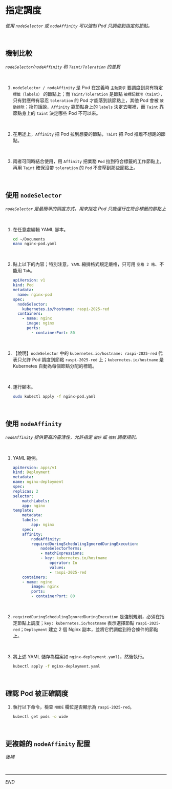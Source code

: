 # 指定調度

_使用 `nodeSelector` 或 `nodeAffinity` 可以強制 Pod 只調度到指定的節點。_

<br>

## 機制比較

_`nodeSelector`/`nodeAffinity` 和 `Taint/Toleration` 的差異_

<br>

1. `nodeSelector / nodeAffinity` 是 Pod 在定義時 `主動要求` 要調度到具有特定 `標籤（labels）` 的節點上；而 `Taint/Toleration` 是節點 `被標記髒污（taint）`，只有對應帶有容忍 `toleration` 的 Pod 才能落到該節點上，其他 Pod 會被 `被動排除`；換句話說，`Affinity` 靠節點身上的 `labels` 決定去哪裡，而 `Taint` 靠節點身上的 `taint` 決定哪些 Pod 不可以來。

<br>

2. 在用途上，`Affinity` 把 Pod 拉到想要的節點，`Taint` 把 Pod 推離不想跑的節點。

<br>

3. 兩者可同時結合使用，用 `Affinity` 把業務 `Pod` 拉到符合標籤的工作節點上，再用 `Taint` 確保沒帶 `toleration` 的 `Pod` 不會壓到那些節點上。

<br>

## 使用 `nodeSelector`

_`nodeSelector` 是最簡單的調度方式，用來指定 Pod 只能運行在符合標籤的節點上_

<br>

1. 在任意處編輯 YAML 腳本。

    ```bash
    cd ~/Documents
    nano nginx-pod.yaml
    ```

<br>

2. 貼上以下的內容；特別注意，`YAML` 縮排格式規定嚴格，只可用 `空格 2 格`、不能用 `Tab`。

    ```yaml
    apiVersion: v1
    kind: Pod
    metadata:
      name: nginx-pod
    spec:
      nodeSelector:
        kubernetes.io/hostname: raspi-2025-red
      containers:
        - name: nginx
          image: nginx
          ports:
            - containerPort: 80
    ```

<br>

3. 【說明】`nodeSelector` 中的 `kubernetes.io/hostname: raspi-2025-red` 代表只允許 Pod 調度到節點 `raspi-2025-red` 上；`kubernetes.io/hostname` 是 Kubernetes 自動為每個節點分配的標籤。

<br>

4. 運行腳本。

    ```bash
    sudo kubectl apply -f nginx-pod.yaml
    ```

<br>

## 使用 `nodeAffinity`

_`nodeAffinity` 提供更高的靈活性，允許指定 `偏好` 或 `強制` 調度規則。_

<br>

1. YAML 範例。

    ```yaml
    apiVersion: apps/v1
    kind: Deployment
    metadata:
    name: nginx-deployment
    spec:
    replicas: 2
    selector:
        matchLabels:
        app: nginx
    template:
        metadata:
        labels:
            app: nginx
        spec:
        affinity:
            nodeAffinity:
            requiredDuringSchedulingIgnoredDuringExecution:
                nodeSelectorTerms:
                - matchExpressions:
                - key: kubernetes.io/hostname
                    operator: In
                    values:
                    - raspi-2025-red
        containers:
        - name: nginx
            image: nginx
            ports:
            - containerPort: 80
    ```

<br>

2. `requiredDuringSchedulingIgnoredDuringExecution` 是強制規則，必須在指定節點上調度；`key: kubernetes.io/hostname` 表示選擇節點 `raspi-2025-red`；`Deployment` 建立 2 個 Nginx 副本，並將它們調度到符合條件的節點上。

<br>

3. 將上述 YAML 儲存為檔案如 `nginx-deployment.yaml`），然後執行。

    ```bash
    kubectl apply -f nginx-deployment.yaml
    ```

<br>

## 確認 Pod 被正確調度

1. 執行以下命令，檢查 `NODE` 欄位是否顯示為 `raspi-2025-red`。

    ```bash
    kubectl get pods -o wide
    ```

<br>

## 更複雜的 `nodeAffinity` 配置

_後補_

<br>

___

_END_